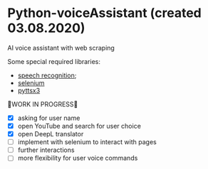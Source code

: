 # Python-voiceAssistant (created 03.08.2020)
AI voice assistant with web scraping

Some special required libraries:
- [speech recognition](https://pypi.org/project/SpeechRecognition/);
- [selenium](https://pypi.org/project/selenium/)
- [pyttsx3](https://pypi.org/project/pyttsx3/)


:rocket:WORK IN PROGRESS:rocket:

- [x] asking for user name
- [x] open YouTube and search for user choice
- [x] open DeepL translator
- [ ] implement with selenium to interact with pages
- [ ] further interactions
- [ ] more flexibility for user voice commands
